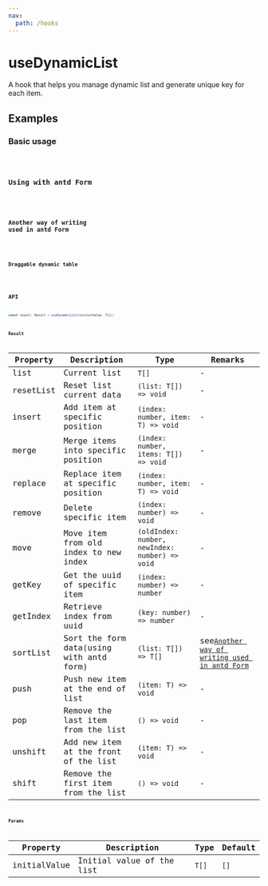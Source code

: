 ```yaml
---
nav:
  path: /hooks
---
```


# useDynamicList

A hook that helps you manage dynamic list and generate unique key for each item.

## Examples

### Basic usage

<code src="./demo/demo1.tsx" />

### Using with antd Form

<code src="./demo/demo2.tsx" />

### Another way of writing used in antd Form

<code src="./demo/demo3.tsx" />

### Draggable dynamic table

<code src="./demo/demo4.tsx" />

## API

```typescript
const result: Result = useDynamicList(initialValue: T[]);
```

### Result

| Property  | Description                              | Type                                           | Remarks                                                                                    |
|-----------|------------------------------------------|------------------------------------------------|--------------------------------------------------------------------------------------------|
| list      | Current list                             | `T[]`                                          | -                                                                                          |
| resetList | Reset list current data                  | `(list: T[]) => void`                          | -                                                                                          |
| insert    | Add item at specific position            | `(index: number, item: T) => void`             | -                                                                                          |
| merge     | Merge items into specific position       | `(index: number, items: T[]) => void`          | -                                                                                          |
| replace   | Replace item at specific position        | `(index: number, item: T) => void`             | -                                                                                          |
| remove    | Delete specific item                     | `(index: number) => void`                      | -                                                                                          |
| move      | Move item from old index to new index    | `(oldIndex: number, newIndex: number) => void` | -                                                                                          |
| getKey    | Get the uuid of specific item            | `(index: number) => number`                    | -                                                                                          |
| getIndex  | Retrieve index from uuid                 | `(key: number) => number`                      | -                                                                                          |
| sortList  | Sort the form data(using with antd form) | `(list: T[]) => T[]`                           | see[`Another way of writing used in antd Form`](#another-way-of-writing-used-in-antd-form) |
| push      | Push new item at the end of list         | `(item: T) => void`                            | -                                                                                          |
| pop       | Remove the last item from the list       | `() => void`                                   | -                                                                                          |
| unshift   | Add new item at the front of the list    | `(item: T) => void`                            | -                                                                                          |
| shift     | Remove the first item from the list      | `() => void`                                   | -                                                                                          |

### Params

| Property     | Description               | Type  | Default |
|--------------|---------------------------|-------|---------|
| initialValue | Initial value of the list | `T[]` | `[]`    |
